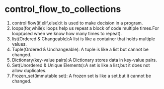# control_flow_to_collections
1. control flow(if,elif,else):it is used to make decision in a program.
2. loops(for,while): loops help us repeat a block of code multiple times.For loop(used when we know how many times to repeat).
3. list(Ordered & Changeable):A list is like a container that holds multiple values.
4. Tuple(Ordered & Unchangeable): A tuple is like a list but cannot be changed.
5. Dictionary(key-value pairs):A Dictionary stores data in key-value pairs.
6. Set(Unordered & Unique Elements):A set is like a list,but it does not allow duplicates.
7. Frozen_set(immutable  set): A frozen set is like a set,but it cannot be changed.
